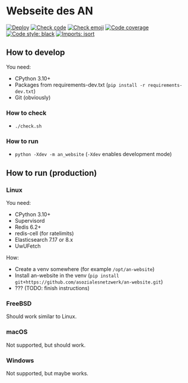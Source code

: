 # Webseite des AN
[![Deploy](https://github.com/asozialesnetzwerk/an-website/actions/workflows/deploy.yml/badge.svg)](https://github.com/asozialesnetzwerk/an-website/actions/workflows/deploy.yml)
[![Check code](https://github.com/asozialesnetzwerk/an-website/actions/workflows/check.yml/badge.svg)](https://github.com/asozialesnetzwerk/an-website/actions/workflows/check.yml)
[![Check emoji](https://github.com/asozialesnetzwerk/an-website/actions/workflows/emoji.yml/badge.svg)](https://github.com/asozialesnetzwerk/an-website/actions/workflows/emoji-in-commit.yml)
[![Code coverage](https://asozialesnetzwerk.github.io/an-website/coverage/badge.svg)](https://asozialesnetzwerk.github.io/an-website/coverage)
[![Code style: black](https://img.shields.io/badge/code%20style-black-000000.svg)](https://github.com/psf/black)
[![Imports: isort](https://img.shields.io/badge/%20imports-isort-%231674b1.svg?style=flat&labelColor=ef8336)](https://pycqa.github.io/isort)

## How to develop
You need:
- CPython 3.10+
- Packages from requirements-dev.txt (`pip install -r requirements-dev.txt`)
- Git (obviously)

### How to check
- `./check.sh`

### How to run
- `python -Xdev -m an_website` (`-Xdev` enables development mode)


## How to run (production)
### Linux
You need:
- CPython 3.10+
- Supervisord
- Redis 6.2+
- redis-cell (for ratelimits)
- Elasticsearch 7.17 or 8.x
- UwUFetch

How:
- Create a venv somewhere (for example `/opt/an-website`)
- Install an-website in the venv (`pip install git+https://github.com/asozialesnetzwerk/an-website.git`)
- ??? (TODO: finish instructions)

### FreeBSD
Should work similar to Linux.

### macOS
Not supported, but should work.

### Windows
Not supported, but maybe works.
